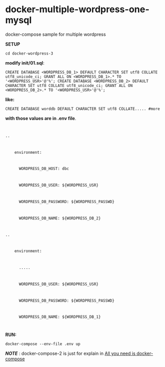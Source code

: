 # docker-multiple-wordpress-one-mysql
docker-compose sample for multiple wordpress

**SETUP**

``
cd docker-wordpress-3 
``

**modify init/01.sql**:

``
CREATE DATABASE <WORDPRESS_DB_1> DEFAULT CHARACTER SET utf8 COLLATE utf8_unicode_ci;
GRANT ALL ON <WORDPRESS_DB_1>.* TO '<WORDPRESS_USR>'@'%';
CREATE DATABASE <WORDPRESS_DB_2> DEFAULT CHARACTER SET utf8 COLLATE utf8_unicode_ci;
GRANT ALL ON <WORDPRESS_DB_2>.* TO '<WORDPRESS_USR>'@'%';
``

**like:**

``
CREATE DATABASE worddb DEFAULT CHARACTER SET utf8 COLLATE.....
#more
``

**with those values are in .env file**.
<code>
<p>..</p>
<p>    environment:</p>
<p>      WORDPRESS_DB_HOST: dbc</p>
<p>      WORDPRESS_DB_USER: ${WORDPRESS_USR}</p>
<p>      WORDPRESS_DB_PASSWORD: ${WORDPRESS_PASSWD}</p>
<p>      WORDPRESS_DB_NAME: ${WORDPRESS_DB_2}</p>
<p>..</p>
<p>    environment:</p>
<p>      .....</p>
<p>      WORDPRESS_DB_USER: ${WORDPRESS_USR}</p>
<p>      WORDPRESS_DB_PASSWORD: ${WORDPRESS_PASSWD}</p>
<p>      WORDPRESS_DB_NAME: ${WORDPRESS_DB_1}</p>
</code>


__RUN:__

``
docker-compose --env-file .env up
``


_**NOTE**_ : docker-compose-2 is just for explain in [All you need is docker-compose](https://medium.com/@elibialany/all-you-need-is-docker-compose-511f2a6fcab5)
